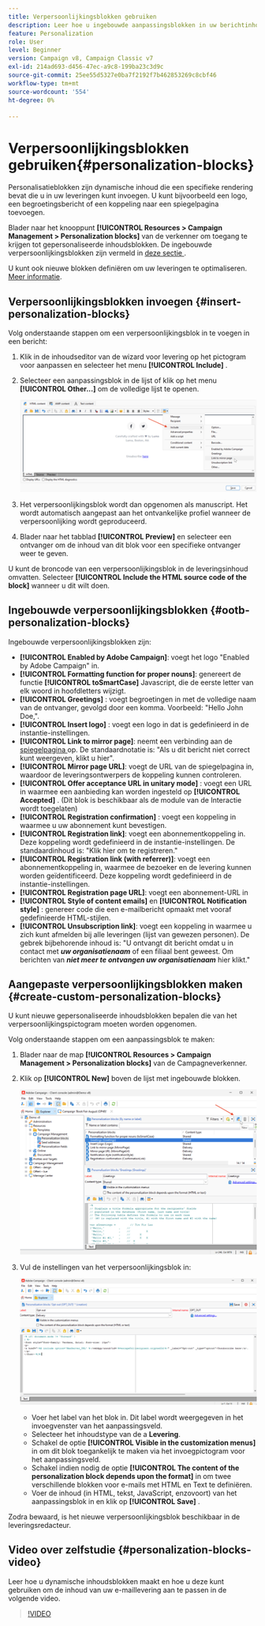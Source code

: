 ```yaml
---
title: Verpersoonlijkingsblokken gebruiken
description: Leer hoe u ingebouwde aanpassingsblokken in uw berichtinhoud kunt gebruiken
feature: Personalization
role: User
level: Beginner
version: Campaign v8, Campaign Classic v7
exl-id: 214ad693-d456-47ec-a9c8-199ba23c3d9c
source-git-commit: 25ee55d5327e0ba7f2192f7b462853269c8cbf46
workflow-type: tm+mt
source-wordcount: '554'
ht-degree: 0%

---
```


# Verpersoonlijkingsblokken gebruiken{#personalization-blocks}

Personalisatieblokken zijn dynamische inhoud die een specifieke rendering bevat die u in uw leveringen kunt invoegen. U kunt bijvoorbeeld een logo, een begroetingsbericht of een koppeling naar een spiegelpagina toevoegen.

Blader naar het knooppunt **[!UICONTROL Resources > Campaign Management > Personalization blocks]** van de verkenner om toegang te krijgen tot gepersonaliseerde inhoudsblokken. De ingebouwde verpersoonlijkingsblokken zijn vermeld in [ deze sectie ](#ootb-personalization-blocks).

U kunt ook nieuwe blokken definiëren om uw leveringen te optimaliseren. [Meer informatie](#create-custom-personalization-blocks).

## Verpersoonlijkingsblokken invoegen {#insert-personalization-blocks}

Volg onderstaande stappen om een verpersoonlijkingsblok in te voegen in een bericht:

1. Klik in de inhoudseditor van de wizard voor levering op het pictogram voor aanpassen en selecteer het menu **[!UICONTROL Include]** .
1. Selecteer een aanpassingsblok in de lijst of klik op het menu **[!UICONTROL Other...]** om de volledige lijst te openen.

   ![](assets/perso-content-block.png)

1. Het verpersoonlijkingsblok wordt dan opgenomen als manuscript. Het wordt automatisch aangepast aan het ontvankelijke profiel wanneer de verpersoonlijking wordt geproduceerd.
1. Blader naar het tabblad **[!UICONTROL Preview]** en selecteer een ontvanger om de inhoud van dit blok voor een specifieke ontvanger weer te geven.

U kunt de broncode van een verpersoonlijkingsblok in de leveringsinhoud omvatten. Selecteer **[!UICONTROL Include the HTML source code of the block]** wanneer u dit wilt doen.

## Ingebouwde verpersoonlijkingsblokken {#ootb-personalization-blocks}

Ingebouwde verpersoonlijkingsblokken zijn:

* **[!UICONTROL Enabled by Adobe Campaign]**: voegt het logo &quot;Enabled by Adobe Campaign&quot; in.
* **[!UICONTROL Formatting function for proper nouns]**: genereert de functie **[!UICONTROL toSmartCase]** Javascript, die de eerste letter van elk woord in hoofdletters wijzigt.
* **[!UICONTROL Greetings]** : voegt begroetingen in met de volledige naam van de ontvanger, gevolgd door een komma. Voorbeeld: &quot;Hello John Doe,&quot;.
* **[!UICONTROL Insert logo]** : voegt een logo in dat is gedefinieerd in de instantie-instellingen.
* **[!UICONTROL Link to mirror page]**: neemt een verbinding aan de [ spiegelpagina ](mirror-page.md) op. De standaardnotatie is: &quot;Als u dit bericht niet correct kunt weergeven, klikt u hier&quot;.
* **[!UICONTROL Mirror page URL]**: voegt de URL van de spiegelpagina in, waardoor de leveringsontwerpers de koppeling kunnen controleren.
* **[!UICONTROL Offer acceptance URL in unitary mode]** : voegt een URL in waarmee een aanbieding kan worden ingesteld op **[!UICONTROL Accepted]** . (Dit blok is beschikbaar als de module van de Interactie wordt toegelaten)
* **[!UICONTROL Registration confirmation]** : voegt een koppeling in waarmee u uw abonnement kunt bevestigen.
* **[!UICONTROL Registration link]**: voegt een abonnementkoppeling in. Deze koppeling wordt gedefinieerd in de instantie-instellingen. De standaardinhoud is: &quot;Klik hier om te registreren.&quot;
* **[!UICONTROL Registration link (with referrer)]**: voegt een abonnementkoppeling in, waarmee de bezoeker en de levering kunnen worden geïdentificeerd. Deze koppeling wordt gedefinieerd in de instantie-instellingen.
* **[!UICONTROL Registration page URL]**: voegt een abonnement-URL in
* **[!UICONTROL Style of content emails]** en **[!UICONTROL Notification style]** : genereer code die een e-mailbericht opmaakt met vooraf gedefinieerde HTML-stijlen.
* **[!UICONTROL Unsubscription link]**: voegt een koppeling in waarmee u zich kunt afmelden bij alle leveringen (lijst van gewezen personen). De gebrek bijbehorende inhoud is: &quot;U ontvangt dit bericht omdat u in contact met ***uw organisatienaam*** of een filiaal bent geweest. Om berichten van ***niet meer te ontvangen uw organisatienaam*** hier klikt.&quot;

## Aangepaste verpersoonlijkingsblokken maken {#create-custom-personalization-blocks}

U kunt nieuwe gepersonaliseerde inhoudsblokken bepalen die van het verpersoonlijkingspictogram moeten worden opgenomen.

Volg onderstaande stappen om een aanpassingsblok te maken:

1. Blader naar de map **[!UICONTROL Resources > Campaign Management > Personalization blocks]** van de Campagneverkenner.
1. Klik op **[!UICONTROL New]** boven de lijst met ingebouwde blokken.

   ![](assets/perso-new-block.png)

1. Vul de instellingen van het verpersoonlijkingsblok in:

   ![](assets/perso-custom-block.png)

   * Voer het label van het blok in. Dit label wordt weergegeven in het invoegvenster van het aanpassingsveld.
   * Selecteer het inhoudstype van de a **Levering**.
   * Schakel de optie **[!UICONTROL Visible in the customization menus]** in om dit blok toegankelijk te maken via het invoegpictogram voor het aanpassingsveld.
   * Schakel indien nodig de optie **[!UICONTROL The content of the personalization block depends upon the format]** in om twee verschillende blokken voor e-mails met HTML en Text te definiëren.
   * Voer de inhoud (in HTML, tekst, JavaScript, enzovoort) van het aanpassingsblok in en klik op **[!UICONTROL Save]** .

Zodra bewaard, is het nieuwe verpersoonlijkingsblok beschikbaar in de leveringsredacteur.

## Video over zelfstudie {#personalization-blocks-video}

Leer hoe u dynamische inhoudsblokken maakt en hoe u deze kunt gebruiken om de inhoud van uw e-maillevering aan te passen in de volgende video.

>[!VIDEO](https://video.tv.adobe.com/v/342088?quality=12)
